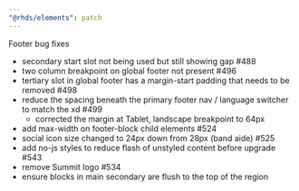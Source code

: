 ```yaml
---
"@rhds/elements": patch
---
```


Footer bug fixes

- secondary start slot not being used but still showing gap #488
- two column breakpoint on global footer not present #496
- tertiary slot in global footer has a margin-start padding that needs to be removed #498
- reduce the spacing beneath the primary footer nav / language switcher to match the xd #499
  - corrected the margin at Tablet, landscape breakpoint to 64px
- add max-width on footer-block child elements #524
- social icon size changed to 24px down from 28px (band aide) #525
- add no-js styles to reduce flash of unstyled content before upgrade #543
- remove Summit logo #534
- ensure blocks in main secondary are flush to the top of the region
